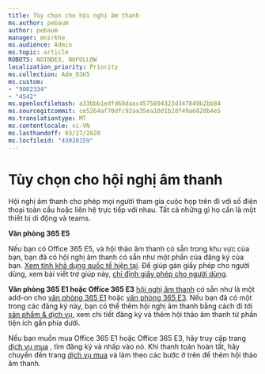 ```yaml
---
title: Tùy chọn cho hội nghị âm thanh
ms.author: pebaum
author: pebaum
manager: mnirkhe
ms.audience: Admin
ms.topic: article
ROBOTS: NOINDEX, NOFOLLOW
localization_priority: Priority
ms.collection: Adm_O365
ms.custom:
- "9002334"
- "4542"
ms.openlocfilehash: a33bbb1edfd68daac4575894323d347849b2bb84
ms.sourcegitcommit: ce5264af70dfc92aa35ea10d1b2df49a6820b4e5
ms.translationtype: MT
ms.contentlocale: vi-VN
ms.lasthandoff: 03/27/2020
ms.locfileid: "43028159"
---
```

# <a name="options-for-audio-conferencing"></a>Tùy chọn cho hội nghị âm thanh

Hội nghị âm thanh cho phép mọi người tham gia cuộc họp trên đi với số điện thoại toàn cầu hoặc liên hệ trực tiếp với nhau.  Tất cả những gì họ cần là một thiết bị di động và teams.

**Văn phòng 365 E5**

Nếu bạn có Office 365 E5, và hội thảo âm thanh có sẵn trong khu vực của bạn, bạn đã có hội nghị âm thanh có sẵn như một phần của đăng ký của bạn.   [Xem tính khả dụng quốc tế hiện tại](https://go.microsoft.com/fwlink/p/?LinkID=839556).  Để giúp gán giấy phép cho người dùng, xem bài viết trợ giúp này, [chỉ định giấy phép cho người dùng](https://docs.microsoft.com/microsoft-365/admin/manage/assign-licenses-to-users).

**Văn phòng 365 E1 hoặc Office 365 E3**
[hội nghị âm thanh](https://products.office.com/microsoft-teams/online-meeting-solutions#customerstoryregion2) có sẵn như là một add-on cho [văn phòng 365 E1](https://www.microsoft.com/microsoft-365/business/office-365-enterprise-e1-business-software) hoặc [văn phòng 365 E3](https://www.microsoft.com/microsoft-365/business/office-365-enterprise-e3-business-software).  Nếu bạn đã có một trong các đăng ký này, bạn có thể thêm hội nghị âm thanh bằng cách đi tới [sản phẩm & dịch vụ](https://go.microsoft.com/fwlink/p/?linkid=842054), xem chi tiết đăng ký và thêm hội thảo âm thanh từ phần tiện ích gần phía dưới.

Nếu bạn muốn mua Office 365 E1 hoặc Office 365 E3, hãy truy cập trang [dịch vụ mua](https://go.microsoft.com/fwlink/p/?linkid=868433) , tìm đăng ký và nhấp vào nó.  Khi thanh toán hoàn tất, hãy chuyển đến trang [dịch vụ mua](https://go.microsoft.com/fwlink/p/?linkid=868433) và làm theo các bước ở trên để thêm hội thảo âm thanh.
